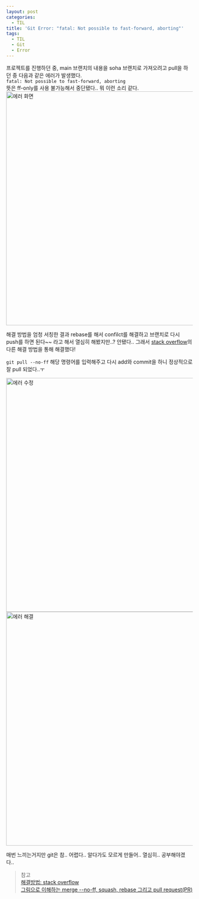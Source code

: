 ```yaml
---
layout: post
categories:
  - TIL
title: 'Git Error: "fatal: Not possible to fast-forward, aborting"'
tags:
  - TIL
  - Git
  - Error
---
```


프로젝트를 진행하던 중, main 브랜치의 내용을 soha 브랜치로 가져오려고 pull을 하던 중 다음과 같은 에러가 발생했다.  
`fatal: Not possible to fast-forward, aborting`  
뜻은 ff-only를 사용 불가능해서 중단됐다.. 뭐 이런 소리 같다.
<img width="631" alt="에러 화면" src="https://github.com/soi-ha/soi-ha.github.io/assets/77609591/73e09f67-febc-4370-8e4d-0087b10e5cba">

해결 방법을 엄청 서칭한 결과 rebase를 해서 confilct를 해결하고 브랜치로 다시 push를 하면 된다~~ 라고 해서 열심히 해봤지만..? 안됐다.. 그래서 [stack overflow](https://stackoverflow.com/questions/13106179/error-fatal-not-possible-to-fast-forward-aborting)의 다른 해결 방법을 통해 해결했다!

`git pull --no-ff` 해당 명령어를 입력해주고 다시 add와 commit을 하니 정상적으로 잘 pull 되었다..ㅜ

<img width="631" alt="에러 수정" src="https://github.com/soi-ha/soi-ha.github.io/assets/77609591/6e6c97d5-ba2b-479a-992c-7b75f56aae8f">
<img width="631" alt="에러 해결" src="https://github.com/soi-ha/soi-ha.github.io/assets/77609591/7afd9917-e485-4022-8004-63c0636bb9b0">

매번 느끼는거지만 git은 참.. 어렵다.. 알다가도 모르게 만들어.. 열심히.. 공부해야겠다..

> 참고  
> [해결방법: stack overflow](https://stackoverflow.com/questions/13106179/error-fatal-not-possible-to-fast-forward-aborting)  
> [그림으로 이해하는 merge --no-ff, squash, rebase 그리고 pull request(PR)](https://velog.io/@emrhssla/%EA%B7%B8%EB%A6%BC%EC%9C%BC%EB%A1%9C-%EC%9D%B4%ED%95%B4%ED%95%98%EB%8A%94-merge-no-ff-squash-rebase-%EA%B7%B8%EB%A6%AC%EA%B3%A0-pull-requestPR)
